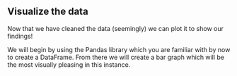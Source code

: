 <!--title={Plotting Hashtag Frequency}-->

## Visualize the data

Now that we have cleaned the data (seemingly) we can plot it to show our findings!

We will begin by using the Pandas library which you are familiar with by now to create a DataFrame. From there we will create a bar graph which will be the most visually pleasing in this instance.